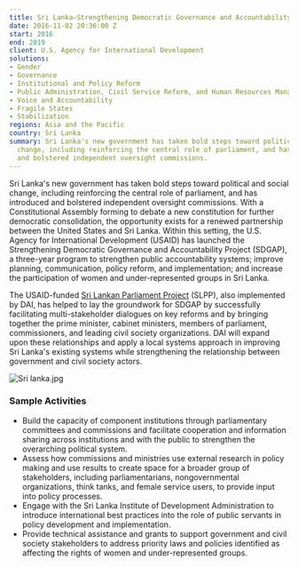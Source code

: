 ```yaml
---
title: Sri Lanka—Strengthening Democratic Governance and Accountability Project (SDGAP)
date: 2016-11-02 20:36:00 Z
start: 2016
end: 2019
client: U.S. Agency for International Development
solutions:
- Gender
- Governance
- Institutional and Policy Reform
- Public Administration, Civil Service Reform, and Human Resources Management
- Voice and Accountability
- Fragile States
- Stabilization
regions: Asia and the Pacific
country: Sri Lanka
summary: Sri Lanka's new government has taken bold steps toward political and social
  change, including reinforcing the central role of parliament, and has introduced
  and bolstered independent oversight commissions.
---
```


Sri Lanka's new government has taken bold steps toward political and social change, including reinforcing the central role of parliament, and has introduced and bolstered independent oversight commissions. With a Constitutional Assembly forming to debate a new constitution for further democratic consolidation, the opportunity exists for a renewed partnership between the United States and Sri Lanka. Within this setting, the U.S. Agency for International Development (USAID) has launched the Strengthening Democratic Governance and Accountability Project (SDGAP), a three-year program to strengthen public accountability systems; improve planning, communication, policy reform, and implementation; and increase the participation of women and under-represented groups in Sri Lanka.

The USAID-funded [Sri Lankan Parliament Project][1] (SLPP), also implemented by DAI, has helped to lay the groundwork for SDGAP by successfully facilitating multi-stakeholder dialogues on key reforms and by bringing together the prime minister, cabinet ministers, members of parliament, commissioners, and leading civil society organizations. DAI will expand upon these relationships and apply a local systems approach in improving Sri Lanka's existing systems while strengthening the relationship between government and civil society actors.

![Sri lanka.jpg](/uploads/Sri%20lanka.jpg)

###  Sample Activities

* Build the capacity of component institutions through parliamentary committees and commissions and facilitate cooperation and information sharing across institutions and with the public to strengthen the overarching political system.
* Assess how commissions and ministries use external research in policy making and use results to create space for a broader group of stakeholders, including parliamentarians, nongovernmental organizations, think tanks, and female service users, to provide input into policy processes.
* Engage with the Sri Lanka Institute of Development Administration to introduce international best practices into the role of public servants in policy development and implementation.
* Provide technical assistance and grants to support government and civil society stakeholders to address priority laws and policies identified as affecting the rights of women and under-represented groups.

[1]: http://www.dai.com/our-work/projects/short-term-technical-assistance-sri-lankan-parliament-project-slpp